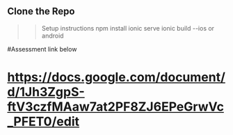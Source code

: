 
## Clone the Repo

>> Setup instructions
> npm install
> ionic serve 
> ionic build --ios or android

#Assessment link below

# https://docs.google.com/document/d/1Jh3ZgpS-ftV3czfMAaw7at2PF8ZJ6EPeGrwVc_PFET0/edit
